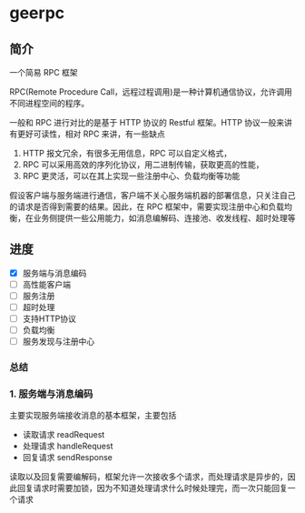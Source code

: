 # geerpc

## 简介
一个简易 RPC 框架

RPC(Remote Procedure Call，远程过程调用)是一种计算机通信协议，允许调用不同进程空间的程序。

一般和 RPC 进行对比的是基于 HTTP 协议的 Restful 框架。HTTP 协议一般来讲有更好可读性，相对 RPC 来讲，有一些缺点
1. HTTP 报文冗余，有很多无用信息，RPC 可以自定义格式，
2. RPC 可以采用高效的序列化协议，用二进制传输，获取更高的性能，
3. RPC 更灵活，可以在其上实现一些注册中心、负载均衡等功能

假设客户端与服务端进行通信，客户端不关心服务端机器的部署信息，只关注自己的请求是否得到需要的结果。因此，在 RPC 框架中，需要实现注册中心和负载均衡，在业务侧提供一些公用能力，如消息编解码、连接池、收发线程、超时处理等

## 进度

- [x] 服务端与消息编码
- [ ] 高性能客户端
- [ ] 服务注册
- [ ] 超时处理
- [ ] 支持HTTP协议
- [ ] 负载均衡
- [ ] 服务发现与注册中心

### 总结
### 1. 服务端与消息编码
主要实现服务端接收消息的基本框架，主要包括

- 读取请求 readRequest
- 处理请求 handleRequest
- 回复请求 sendResponse

读取以及回复需要编解码，框架允许一次接收多个请求，而处理请求是异步的，因此回复请求时需要加锁，因为不知道处理请求什么时候处理完，而一次只能回复一个请求
